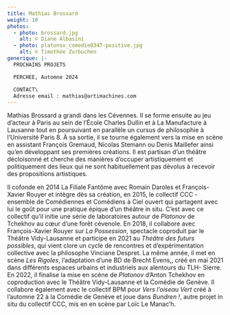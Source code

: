 ```yaml
---
title: Mathias Brossard
weight: 10
photos:
  - photo: brossard.jpg
    alt: © Diane Albasini
  - photo: platonov_comedie0347-positive.jpg
    alt: © Timothée Zurbuchen
generique: |-
  P﻿ROCHAINS PROJETS

  PERCHEE, Automne 2024

  CONTACT\
  Adresse email : mathias@artimachines.com
---
```

Mathias Brossard a grandi dans les Cévennes. Il se forme ensuite au jeu d’acteur à Paris au sein de l’École Charles Dullin et à La Manufacture à Lausanne tout en poursuivant en parallèle un cursus de philosophie à l’Université Paris 8. À sa sortie, il se tourne également vers la mise en scène en assistant François Gremaud, Nicolas Stemann ou Denis Maillefer ainsi qu’en développant ses premières créations. Il est partisan d’un théâtre décloisonné et cherche des manières d’occuper artistiquement et politiquement des lieux qui ne sont habituellement pas dévolus à recevoir des propositions artistiques. 

Il cofonde en 2014 La Filiale Fantôme avec Romain Daroles et François-Xavier Rouyer et intègre dès sa création, en 2015, le collectif CCC - ensemble de Comédiennes et Comédiens à Ciel ouvert qui partagent avec lui le goût pour une pratique épique d’un théâtre in situ. C’est avec ce collectif qu’il initie une série de laboratoires autour de *Platonov* de Tchekhov au cœur d’une forêt cévenole. En 2018, il collabore avec François-Xavier Rouyer sur *La Possession*, spectacle coproduit par le Théâtre Vidy-Lausanne et participe en 2021 au *Théâtre des futurs possibles*, qui vient clore un cycle de rencontres et d’expérimentation collective avec la philosophe Vinciane Despret. La même année, il met en scène *Les Rigoles*, l’adaptation d’une BD de Brecht Evens,, créé en mai 2021 dans différents espaces urbains et industriels aux alentours du TLH- Sierre. En 2022, il finalise la mise en scène de *Platonov* d’Anton Tchekhov en coproduction avec le Théâtre Vidy-Lausanne et la Comédie de Genève. Il collabore également avec le collectif BPM pour *Vers l’oiseau Vert* créé à l’automne 22 à la Comédie de Genève et joue dans *Bundren !*, autre projet in situ du collectif CCC, mis en en scène par Loïc Le Manac’h.